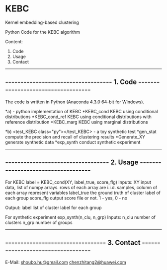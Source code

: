# KEBC
Kernel embedding-based clustering

Python Code for the KEBC algorithm

Content:

1. Code
2. Usage
3. Contact


-------------------------------------------------------------------------------
----------------------------------- 1. Code -----------------------------------
-------------------------------------------------------------------------------

The code is written in Python (Anaconda 4.3.0 64-bit for Windows).

   *a) <KEBC class="py"></KEBC>  - python implementation of KEBC
   *KEBC_cond           KEBC using conditional distributions
   *KEBC_cond_ref       KEBC using conditional distributions with reference distribution
   *KEBC_marg           KEBC using marginal distributions

   *b) <test_KEBC class="py"></test_KEBC>  - a toy synthetic test
   *gen_stat            compute the precision and recall of clustering results
   *Generate_XY         generate synthetic data
   *exp_synth           conduct synthetic experiment

-------------------------------------------------------------------------------
---------------------------------- 2. Usage -----------------------------------
-------------------------------------------------------------------------------

For KEBC
label = KEBC\_cond(XY, label_true, score_flg)
  Inputs:
  XY          input data, list of numpy arrays. rows of each array are i.i.d.
              samples, column of each array represent variables
  label_true  the ground truth of cluster label of each group
  score_flg   output score file or not. 1 - yes, 0 - no

  Output:
  label       list of cluster label for each group

For synthetic experiment
exp_synth(n_clu, n_grp)
  Inputs:
  n_clu       number of clusters
  n_grp       number of groups

-------------------------------------------------------------------------------
--------------------------------- 3. Contact ----------------------------------
-------------------------------------------------------------------------------

E-Mail: 
shoubo.hu@gmail.com
chenzhitang2@huawei.com

